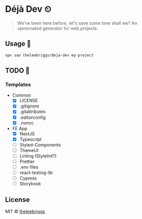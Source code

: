 # Déjà Dev ⏲

> We&#39;ve been here before, let&#39;s save some time shall we? An opinionated generator for web projects.

## Usage 🚀

```bash
npx sao theleebriggs/deja-dev my-project
```

## TODO 💅

### Templates

- Common
  - [x] LICENSE
  - [x] .gitignore
  - [x] .gitattributes
  - [x] .editorconfig
  - [x] .nvmrc

- FE App
  - [x] NextJS
  - [x] Typescript
  - [ ] Styled-Components
  - [ ] ThemeUI
  - [ ] Linting (Stylelint?)
  - [ ] Prettier
  - [ ] .env files
  - [ ] react-testing-lib
  - [ ] Cypress
  - [ ] Storybook

## License

MIT &copy; [theleebriggs](github.com/theleebriggs)
